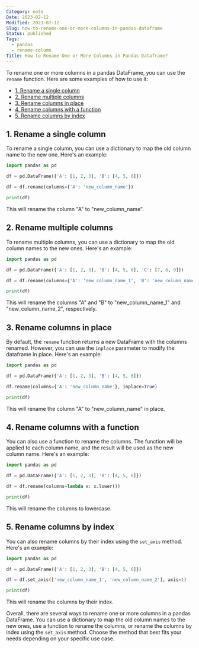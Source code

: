 ```yaml
---
Category: note
Date: 2023-02-12
Modified: 2023-07-12
Slug: how-to-rename-one-or-more-columns-in-pandas-dataframe
Status: published
Tags:
  - pandas
  - rename-column
Title: How to Rename One or More Columns in Pandas Dataframe?
---
```


To rename one or more columns in a pandas DataFrame, you can use the `rename` function. Here are some examples of how to use it:

<!-- MarkdownTOC levels="2,3" autolink="true" autoanchor="true" -->

- [1.  Rename a single column](#1-rename-a-single-column)
- [2.  Rename multiple columns](#2-rename-multiple-columns)
- [3.  Rename columns in place](#3-rename-columns-in-place)
- [4.  Rename columns with a function](#4-rename-columns-with-a-function)
- [5.  Rename columns by index](#5-rename-columns-by-index)

<!-- /MarkdownTOC -->

<a id="1-rename-a-single-column"></a>

## 1.  Rename a single column

To rename a single column, you can use a dictionary to map the old column name to the new one. Here's an example:

```python
import pandas as pd

df = pd.DataFrame({'A': [1, 2, 3], 'B': [4, 5, 6]})

df = df.rename(columns={'A': 'new_column_name'})

print(df)

```

This will rename the column "A" to "new_column_name".

<a id="2-rename-multiple-columns"></a>

## 2.  Rename multiple columns

To rename multiple columns, you can use a dictionary to map the old column names to the new ones. Here's an example:

```python
import pandas as pd

df = pd.DataFrame({'A': [1, 2, 3], 'B': [4, 5, 6], 'C': [7, 8, 9]})

df = df.rename(columns={'A': 'new_column_name_1', 'B': 'new_column_name_2'})

print(df)

```

This will rename the columns "A" and "B" to "new_column_name_1" and "new_column_name_2", respectively.

<a id="3-rename-columns-in-place"></a>

## 3.  Rename columns in place

By default, the `rename` function returns a new DataFrame with the columns renamed. However, you can use the `inplace` parameter to modify the dataframe in place. Here's an example:

```python
import pandas as pd

df = pd.DataFrame({'A': [1, 2, 3], 'B': [4, 5, 6]})

df.rename(columns={'A': 'new_column_name'}, inplace=True)

print(df)

```

This will rename the column "A" to "new_column_name" in place.

<a id="4-rename-columns-with-a-function"></a>

## 4.  Rename columns with a function

You can also use a function to rename the columns. The function will be applied to each column name, and the result will be used as the new column name. Here's an example:

```python
import pandas as pd

df = pd.DataFrame({'A': [1, 2, 3], 'B': [4, 5, 6]})

df = df.rename(columns=lambda x: x.lower())

print(df)

```

This will rename the columns to lowercase.

<a id="5-rename-columns-by-index"></a>

## 5.  Rename columns by index

You can also rename columns by their index using the `set_axis` method. Here's an example:

```python
import pandas as pd

df = pd.DataFrame({'A': [1, 2, 3], 'B': [4, 5, 6]})

df = df.set_axis(['new_column_name_1', 'new_column_name_2'], axis=1)

print(df)

```

This will rename the columns by their index.

Overall, there are several ways to rename one or more columns in a pandas DataFrame. You can use a dictionary to map the old column names to the new ones, use a function to rename the columns, or rename the columns by index using the `set_axis` method. Choose the method that best fits your needs depending on your specific use case.
